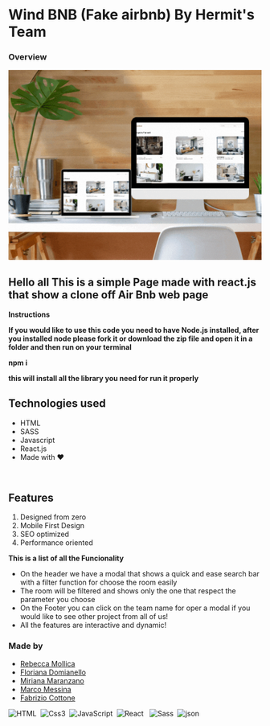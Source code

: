 # Wind BNB (Fake airbnb) By Hermit's Team

### Overview

<p align="center">
  <img src="./example.gif" alt="example"/>
</p>

## Hello all This is a simple Page made with react.js that show a clone off Air Bnb web page

**Instructions**

**If you would like to use this code you need to have Node.js installed, after you installed node please fork it or download the zip file and open it in a folder and then run on your terminal**

**npm i**

**this will install all the library you need for run it properly**

<h2>Technologies used</h2>
  <ul>
    <li>HTML</li>
    <li>SASS</li>
    <li>Javascript</li>
    <li>React.js</li>
    <li>Made with ❤️</li>
  </ul>

  <br>

<h2>Features</h2>
<ol>
  <li>Designed from zero</li>
  <li>Mobile First Design</li>
  <li>SEO optimized</li>
  <li>Performance oriented</li>
</ol>

**This is a list of all the Funcionality**

- On the header we have a modal that shows a quick and ease search bar with a filter function for choose the room easily
- The room will be filtered and shows only the one that respect the parameter you choose
- On the Footer you can click on the team name for oper a modal if you would like to see other project from all of us!
- All the features are interactive and dynamic!

<h3>Made by</h3>
<ul>
  <li>
    <a href="https://github.com/rebecca-xm">
      Rebecca Mollica
    </a>
  </li>
  <li>
    <a href="https://github.com/floriana83">
      Floriana Domianello
    </a>
  </li>
  <li>
    <a href="https://github.com/MirMara">
      Miriana Maranzano
    </a>
  </li>
  <li>
    <a href="https://github.com/Voldrak">
      Marco Messina
    </a>
  </li>
  <li>
    <a href="https://github.com/Fablizio">
      Fabrizio Cottone
    </a>
  </li>
</ul>

<img alt="HTML" src="https://img.shields.io/badge/HTML-E34F26?logo=html5&logoColor=white&style=for-the-badge" />&nbsp;
<img alt="Css3" src="https://img.shields.io/badge/CSS3-1572B6?style=for-the-badge&logo=css3&logoColor=white" />&nbsp;
<img alt="JavaScript" src="https://img.shields.io/badge/JavaScript-F7DF1E?logo=javascript&logoColor=white&style=for-the-badge" />&nbsp;
<img alt="React" src="https://img.shields.io/badge/React-61DAFB?logo=react&logoColor=white&style=for-the-badge" /> &nbsp;
<img alt="Sass" src="https://img.shields.io/badge/Sass-CC6699?logo=sass&logoColor=white&style=for-the-badge" />&nbsp;
<img alt="json" src="https://img.shields.io/badge/json-5E5C5C?style=for-the-badge&logo=json&logoColor=white" />&nbsp;
